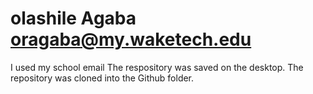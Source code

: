 # olashile Agaba oragaba@my.waketech.edu
I used my school email
The respository was saved on the desktop.
The repository was cloned into the Github folder.
